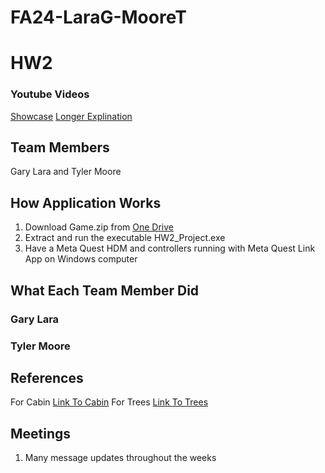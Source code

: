 # FA24-LaraG-MooreT
# HW2
### Youtube Videos
[Showcase](Link)
[Longer Explination](Link)
## Team Members
Gary Lara and Tyler Moore 
## How Application Works

1. Download Game.zip from [One Drive](Link)
2. Extract and run the executable HW2_Project.exe
3. Have a Meta Quest HDM and controllers running with Meta Quest Link App on Windows computer

## What Each Team Member Did
### Gary Lara

### Tyler Moore

## References
For Cabin [Link To Cabin](https://www.fab.com/listings/8cfd125a-5588-47d8-a6dc-b348778db161)
For Trees [Link To Trees](https://www.fab.com/listings/80d9e1a0-a756-43d3-b2f9-f82c5f94620c)
## Meetings
1. Many message updates throughout the weeks
